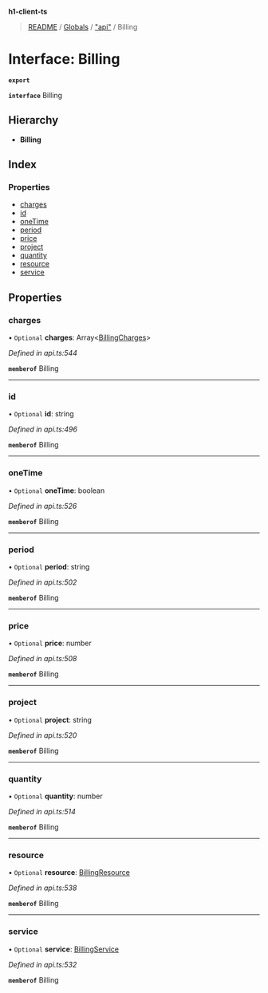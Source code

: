 **h1-client-ts**

> [README](../README.md) / [Globals](../globals.md) / ["api"](../modules/_api_.md) / Billing

# Interface: Billing

**`export`** 

**`interface`** Billing

## Hierarchy

* **Billing**

## Index

### Properties

* [charges](_api_.billing.md#charges)
* [id](_api_.billing.md#id)
* [oneTime](_api_.billing.md#onetime)
* [period](_api_.billing.md#period)
* [price](_api_.billing.md#price)
* [project](_api_.billing.md#project)
* [quantity](_api_.billing.md#quantity)
* [resource](_api_.billing.md#resource)
* [service](_api_.billing.md#service)

## Properties

### charges

• `Optional` **charges**: Array\<[BillingCharges](_api_.billingcharges.md)>

*Defined in api.ts:544*

**`memberof`** Billing

___

### id

• `Optional` **id**: string

*Defined in api.ts:496*

**`memberof`** Billing

___

### oneTime

• `Optional` **oneTime**: boolean

*Defined in api.ts:526*

**`memberof`** Billing

___

### period

• `Optional` **period**: string

*Defined in api.ts:502*

**`memberof`** Billing

___

### price

• `Optional` **price**: number

*Defined in api.ts:508*

**`memberof`** Billing

___

### project

• `Optional` **project**: string

*Defined in api.ts:520*

**`memberof`** Billing

___

### quantity

• `Optional` **quantity**: number

*Defined in api.ts:514*

**`memberof`** Billing

___

### resource

• `Optional` **resource**: [BillingResource](_api_.billingresource.md)

*Defined in api.ts:538*

**`memberof`** Billing

___

### service

• `Optional` **service**: [BillingService](_api_.billingservice.md)

*Defined in api.ts:532*

**`memberof`** Billing
